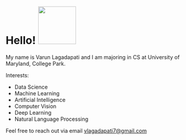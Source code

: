 # Hello! <img src="https://github.com/varun-lagadapati/About-Me/assets/123317278/52b6098d-4575-4478-a93c-b30da0da20f1" width="100" height="100">

My name is Varun Lagadapati and I am majoring in CS at University of Maryland, College Park.

Interests:

- Data Science
- Machine Learning
- Artificial Intelligence
- Computer Vision
- Deep Learning
- Natural Language Processing

Feel free to reach out via email vlagadapati7@gmail.com
